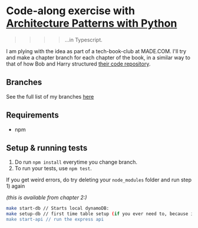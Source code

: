 # Code-along exercise with [Architecture Patterns with Python](https://www.cosmicpython.com/)
>>>>...in Typescript.

I am plying with the idea as part of a tech-book-club at MADE.COM.
I'll try and make a chapter branch for each chapter of the book, in a similar way to that of how Bob and Harry structured [their code repository](https://github.com/cosmicpython/code).

## Branches
See the full list of my branches [here](https://github.com/gaiachik/cosmic-ts/branches/all)

## Requirements
* npm

## Setup & running tests
1) Do run `npm install` everytime you change branch.
2) To run your tests, use `npm test`.

If you get weird errors, do try deleting your `node_modules` folder and run step 1) again

_(this is  available from chapter 2:)_
```sh
make start-db // Starts local dynamoDB:
make setup-db // first time table setup (if you ever need to, because it's a playground, you can also reset tables with make reset-db-tables
make start-api // run the express api
```
